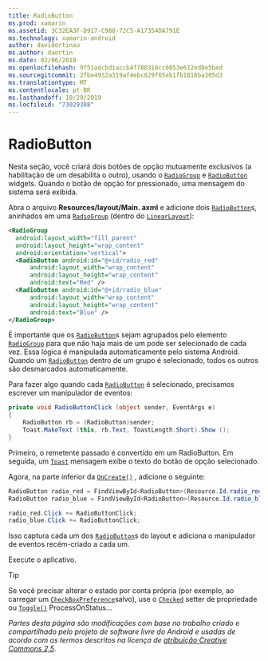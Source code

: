 ```yaml
---
title: RadioButton
ms.prod: xamarin
ms.assetid: 3C32EA3F-D917-C988-72C5-A17354DA791E
ms.technology: xamarin-android
author: davidortinau
ms.author: daortin
ms.date: 02/06/2018
ms.openlocfilehash: 9f51adcbd1accb4f780318cc0853e612ed8e5bed
ms.sourcegitcommit: 2fbe4932a319af4ebc829f65eb1fb1816ba305d3
ms.translationtype: MT
ms.contentlocale: pt-BR
ms.lasthandoff: 10/29/2019
ms.locfileid: "73029308"
---
```

# <a name="radiobutton"></a>RadioButton

Nesta seção, você criará dois botões de opção mutuamente exclusivos (a habilitação de um desabilita o outro), usando o [`RadioGroup`](xref:Android.Widget.RadioGroup)
e [`RadioButton`](xref:Android.Widget.RadioButton)
widgets. Quando o botão de opção for pressionado, uma mensagem do sistema será exibida.

Abra o arquivo **Resources/layout/Main. axml** e adicione dois [`RadioButton`](xref:Android.Widget.RadioButton)s, aninhados em uma [`RadioGroup`](xref:Android.Widget.RadioGroup) (dentro do [`LinearLayout`](xref:Android.Widget.LinearLayout)):

```xml
<RadioGroup
  android:layout_width="fill_parent"
  android:layout_height="wrap_content"
  android:orientation="vertical">
  <RadioButton android:id="@+id/radio_red"
      android:layout_width="wrap_content"
      android:layout_height="wrap_content"
      android:text="Red" />
  <RadioButton android:id="@+id/radio_blue"
      android:layout_width="wrap_content"
      android:layout_height="wrap_content"
      android:text="Blue" />
</RadioGroup>
```

É importante que os [`RadioButton`](xref:Android.Widget.RadioButton)s sejam agrupados pelo elemento [`RadioGroup`](xref:Android.Widget.RadioGroup) para que não haja mais de um pode ser selecionado de cada vez. Essa lógica é manipulada automaticamente pelo sistema Android. Quando um [`RadioButton`](xref:Android.Widget.RadioButton)
dentro de um grupo é selecionado, todos os outros são desmarcados automaticamente.

Para fazer algo quando cada [`RadioButton`](xref:Android.Widget.RadioButton) é selecionado, precisamos escrever um manipulador de eventos:

```csharp
private void RadioButtonClick (object sender, EventArgs e)
{
    RadioButton rb = (RadioButton)sender;
    Toast.MakeText (this, rb.Text, ToastLength.Short).Show ();
}
```

Primeiro, o remetente passado é convertido em um RadioButton.
Em seguida, um [`Toast`](xref:Android.Widget.Toast)
mensagem exibe o texto do botão de opção selecionado.

Agora, na parte inferior da [`OnCreate()`](xref:Android.App.Activity.OnCreate*)
, adicione o seguinte:

```csharp
RadioButton radio_red = FindViewById<RadioButton>(Resource.Id.radio_red);
RadioButton radio_blue = FindViewById<RadioButton>(Resource.Id.radio_blue);

radio_red.Click += RadioButtonClick;
radio_blue.Click += RadioButtonClick;
```

Isso captura cada um dos [`RadioButton`](xref:Android.Widget.RadioButton)s do layout e adiciona o manipulador de eventos recém-criado a cada um.

Execute o aplicativo.

> [!TIP]
> Se você precisar alterar o estado por conta própria (por exemplo, ao carregar um [`CheckBoxPreference`](xref:Android.Preferences.CheckBoxPreference)salvo), use o [`Checked`](xref:Android.Widget.CompoundButton.Checked)
> setter de propriedade ou [`Toggle()`](xref:Android.Widget.CompoundButton.Toggle)
> ProcessOnStatus...

*Partes desta página são modificações com base no trabalho criado e compartilhado pelo projeto de software livre do Android e usadas de acordo com os termos descritos na licença de* [*atribuição
Creative Commons 2,5*](https://creativecommons.org/licenses/by/2.5/). 

